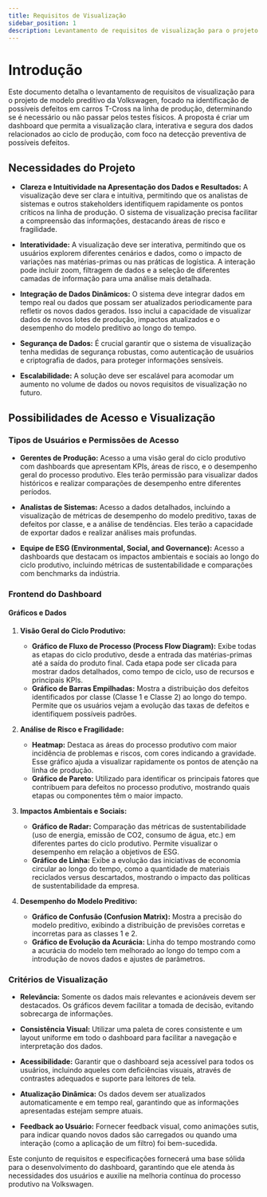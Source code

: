 ```yaml
---
title: Requisitos de Visualização
sidebar_position: 1
description: Levantamento de requisitos de visualização para o projeto
---
```


# Introdução

Este documento detalha o levantamento de requisitos de visualização para o projeto de modelo preditivo da Volkswagen, focado na identificação de possíveis defeitos em carros T-Cross na linha de produção, determinando se é necessário ou não passar pelos testes físicos. A proposta é criar um dashboard que permita a visualização clara, interativa e segura dos dados relacionados ao ciclo de produção, com foco na detecção preventiva de possíveis defeitos.

## Necessidades do Projeto

- **Clareza e Intuitividade na Apresentação dos Dados e Resultados:** A visualização deve ser clara e intuitiva, permitindo que os analistas de sistemas e outros stakeholders identifiquem rapidamente os pontos críticos na linha de produção. O sistema de visualização precisa facilitar a compreensão das informações, destacando áreas de risco e fragilidade.

- **Interatividade:** A visualização deve ser interativa, permitindo que os usuários explorem diferentes cenários e dados, como o impacto de variações nas matérias-primas ou nas práticas de logística. A interação pode incluir zoom, filtragem de dados e a seleção de diferentes camadas de informação para uma análise mais detalhada.

- **Integração de Dados Dinâmicos:** O sistema deve integrar dados em tempo real ou dados que possam ser atualizados periodicamente para refletir os novos dados gerados. Isso inclui a capacidade de visualizar dados de novos lotes de produção, impactos atualizados e o desempenho do modelo preditivo ao longo do tempo.

- **Segurança de Dados:** É crucial garantir que o sistema de visualização tenha medidas de segurança robustas, como autenticação de usuários e criptografia de dados, para proteger informações sensíveis.

- **Escalabilidade:** A solução deve ser escalável para acomodar um aumento no volume de dados ou novos requisitos de visualização no futuro.

## Possibilidades de Acesso e Visualização

### Tipos de Usuários e Permissões de Acesso

- **Gerentes de Produção:** Acesso a uma visão geral do ciclo produtivo com dashboards que apresentam KPIs, áreas de risco, e o desempenho geral do processo produtivo. Eles terão permissão para visualizar dados históricos e realizar comparações de desempenho entre diferentes períodos.

- **Analistas de Sistemas:** Acesso a dados detalhados, incluindo a visualização de métricas de desempenho do modelo preditivo, taxas de defeitos por classe, e a análise de tendências. Eles terão a capacidade de exportar dados e realizar análises mais profundas.

- **Equipe de ESG (Environmental, Social, and Governance):** Acesso a dashboards que destacam os impactos ambientais e sociais ao longo do ciclo produtivo, incluindo métricas de sustentabilidade e comparações com benchmarks da indústria.

### Frontend do Dashboard

#### Gráficos e Dados

1. **Visão Geral do Ciclo Produtivo:**
   - **Gráfico de Fluxo de Processo (Process Flow Diagram):** Exibe todas as etapas do ciclo produtivo, desde a entrada das matérias-primas até a saída do produto final. Cada etapa pode ser clicada para mostrar dados detalhados, como tempo de ciclo, uso de recursos e principais KPIs.
   - **Gráfico de Barras Empilhadas:** Mostra a distribuição dos defeitos identificados por classe (Classe 1 e Classe 2) ao longo do tempo. Permite que os usuários vejam a evolução das taxas de defeitos e identifiquem possíveis padrões.

2. **Análise de Risco e Fragilidade:**
   - **Heatmap:** Destaca as áreas do processo produtivo com maior incidência de problemas e riscos, com cores indicando a gravidade. Esse gráfico ajuda a visualizar rapidamente os pontos de atenção na linha de produção.
   - **Gráfico de Pareto:** Utilizado para identificar os principais fatores que contribuem para defeitos no processo produtivo, mostrando quais etapas ou componentes têm o maior impacto.

3. **Impactos Ambientais e Sociais:**
   - **Gráfico de Radar:** Comparação das métricas de sustentabilidade (uso de energia, emissão de CO2, consumo de água, etc.) em diferentes partes do ciclo produtivo. Permite visualizar o desempenho em relação a objetivos de ESG.
   - **Gráfico de Linha:** Exibe a evolução das iniciativas de economia circular ao longo do tempo, como a quantidade de materiais reciclados versus descartados, mostrando o impacto das políticas de sustentabilidade da empresa.

4. **Desempenho do Modelo Preditivo:**
   - **Gráfico de Confusão (Confusion Matrix):** Mostra a precisão do modelo preditivo, exibindo a distribuição de previsões corretas e incorretas para as classes 1 e 2.
   - **Gráfico de Evolução da Acurácia:** Linha do tempo mostrando como a acurácia do modelo tem melhorado ao longo do tempo com a introdução de novos dados e ajustes de parâmetros.

### Critérios de Visualização

- **Relevância:** Somente os dados mais relevantes e acionáveis devem ser destacados. Os gráficos devem facilitar a tomada de decisão, evitando sobrecarga de informações.
  
- **Consistência Visual:** Utilizar uma paleta de cores consistente e um layout uniforme em todo o dashboard para facilitar a navegação e interpretação dos dados.

- **Acessibilidade:** Garantir que o dashboard seja acessível para todos os usuários, incluindo aqueles com deficiências visuais, através de contrastes adequados e suporte para leitores de tela.

- **Atualização Dinâmica:** Os dados devem ser atualizados automaticamente e em tempo real, garantindo que as informações apresentadas estejam sempre atuais.

- **Feedback ao Usuário:** Fornecer feedback visual, como animações sutis, para indicar quando novos dados são carregados ou quando uma interação (como a aplicação de um filtro) foi bem-sucedida.

Este conjunto de requisitos e especificações fornecerá uma base sólida para o desenvolvimento do dashboard, garantindo que ele atenda às necessidades dos usuários e auxilie na melhoria contínua do processo produtivo na Volkswagen.
